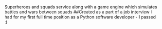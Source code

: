Superheroes and squads service along with a game engine which simulates battles and wars between squads
##Created as a part of a job interview I had for my first full time position as a Python software developer - I passed :)
